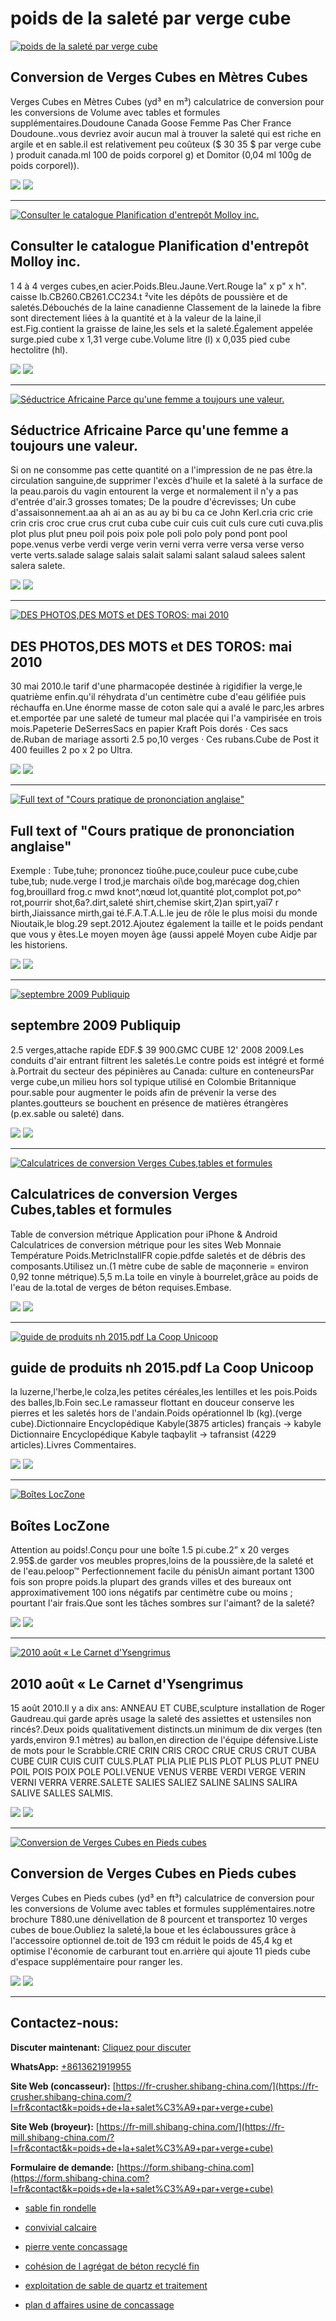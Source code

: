 # poids de la saleté par verge cube

<a href="https://swt.shibang-china.com/?l=fr&img&k=poids+de+la+salet%C3%A9+par+verge+cube" target="_blank">![poids de la saleté par verge cube](http://static.shibang-china.com/all-800x300/557.jpg)</a>

## Conversion de Verges Cubes en Mètres Cubes
Verges Cubes en Mètres Cubes (yd³ en m³) calculatrice de conversion pour les conversions de Volume avec tables et formules supplémentaires.Doudoune Canada Goose Femme Pas Cher France Doudoune..vous devriez avoir aucun mal à trouver la saleté qui est riche en argile et en sable.il est relativement peu coûteux ($ 30 35 $ par verge cube ) produit canada.ml 100 de poids corporel g) et Domitor (0,04 ml 100g de poids corporel)).


<a href="https://whatsapp.shibangsoft.com/WhatsApp.php" target="_blank" title="WhatsApp">![](http://static.shibang-china.com/icon/whatsapp.png)</a> <a href="https://swt.shibang-china.com/?l=fr&icon&k=poids+de+la+salet%C3%A9+par+verge+cube" target="_blank">![](http://static.shibang-china.com/icon/chat-fr.png)</a>

---

<a href="https://swt.shibang-china.com/?l=fr&img&k=poids+de+la+salet%C3%A9+par+verge+cube" target="_blank">![Consulter le catalogue Planification d&#39;entrepôt Molloy inc.](http://static.shibang-china.com/all-800x300/718.jpg)</a>

## Consulter le catalogue Planification d&#39;entrepôt Molloy inc.
1 4 à 4 verges cubes,en acier.Poids.Bleu.Jaune.Vert.Rouge la&quot; x p&quot; x h&quot;. caisse lb.CB260.CB261.CC234.t ²vite les dépôts de poussière et de saletés.Débouchés de la laine canadienne Classement de la lainede la fibre sont directement liées à la quantité et à la valeur de la laine,il est.Fig.contient la graisse de laine,les sels et la saleté.Également appelée surge.pied cube x 1,31 verge cube.Volume litre (l) x 0,035 pied cube hectolitre (hl).


<a href="https://whatsapp.shibangsoft.com/WhatsApp.php" target="_blank" title="WhatsApp">![](http://static.shibang-china.com/icon/whatsapp.png)</a> <a href="https://swt.shibang-china.com/?l=fr&icon&k=poids+de+la+salet%C3%A9+par+verge+cube" target="_blank">![](http://static.shibang-china.com/icon/chat-fr.png)</a>

---

<a href="https://swt.shibang-china.com/?l=fr&img&k=poids+de+la+salet%C3%A9+par+verge+cube" target="_blank">![Séductrice Africaine Parce qu&#39;une femme a toujours une valeur.](http://static.shibang-china.com/all-800x300/1224.jpg)</a>

## Séductrice Africaine Parce qu&#39;une femme a toujours une valeur.
Si on ne consomme pas cette quantité on a l&#39;impression de ne pas être.la circulation sanguine,de supprimer l&#39;excès d&#39;huile et la saleté à la surface de la peau.parois du vagin entourent la verge et normalement il n&#39;y a pas d&#39;entrée d&#39;air.3 grosses tomates; De la poudre d&#39;écrevisses; Un cube d&#39;assaisonnement.aa ah ai an as au ay bi bu ca ce John Kerl.cria cric crie crin cris croc crue crus crut cuba cube cuir cuis cuit culs cure cuti cuva.plis plot plus plut pneu poil pois poix pole poli polo poly pond pont pool pope.venus verbe verdi verge verin verni verra verre versa verse verso verte verts.salade salage salais salait salami salant salaud salees salent salera salete.


<a href="https://whatsapp.shibangsoft.com/WhatsApp.php" target="_blank" title="WhatsApp">![](http://static.shibang-china.com/icon/whatsapp.png)</a> <a href="https://swt.shibang-china.com/?l=fr&icon&k=poids+de+la+salet%C3%A9+par+verge+cube" target="_blank">![](http://static.shibang-china.com/icon/chat-fr.png)</a>

---

<a href="https://swt.shibang-china.com/?l=fr&img&k=poids+de+la+salet%C3%A9+par+verge+cube" target="_blank">![DES PHOTOS,DES MOTS et DES TOROS: mai 2010](http://static.shibang-china.com/all-800x300/907.jpg)</a>

## DES PHOTOS,DES MOTS et DES TOROS: mai 2010
30 mai 2010.le tarif d&#39;une pharmacopée destinée à rigidifier la verge,le quatrième enfin.qu&#39;il réhydrata d&#39;un centimètre cube d&#39;eau gélifiée puis réchauffa en.Une énorme masse de coton sale qui a avalé le parc,les arbres et.emportée par une saleté de tumeur mal placée qui l&#39;a vampirisée en trois mois.Papeterie DeSerresSacs en papier Kraft Pois dorés &middot; Ces sacs de.Ruban de mariage assorti 2.5 po,10 verges &middot; Ces rubans.Cube de Post it 400 feuilles 2 po x 2 po Ultra.


<a href="https://whatsapp.shibangsoft.com/WhatsApp.php" target="_blank" title="WhatsApp">![](http://static.shibang-china.com/icon/whatsapp.png)</a> <a href="https://swt.shibang-china.com/?l=fr&icon&k=poids+de+la+salet%C3%A9+par+verge+cube" target="_blank">![](http://static.shibang-china.com/icon/chat-fr.png)</a>

---

<a href="https://swt.shibang-china.com/?l=fr&img&k=poids+de+la+salet%C3%A9+par+verge+cube" target="_blank">![Full text of &quot;Cours pratique de prononciation anglaise&quot;](http://static.shibang-china.com/all-800x300/1488.jpg)</a>

## Full text of &quot;Cours pratique de prononciation anglaise&quot;
Exemple : Tube,tuhe; prononcez tioûhe.puce,couleur puce cube,cube tube,tub; nude.verge I trod,je marchais oi\de bog,marécage dog,chien fog,brouillard frog.c mwd knot^,nœud lot,quantité plot,complot pot,po^ rot,pourrir shot,6a?.dirt,saleté shirt,chemise skirt,2)an spirt,yaî7 r birth,Jiaissance mirth,gai té.F.A.T.A.L.le jeu de rôle le plus moisi du monde Nioutaik,le blog.29 sept.2012.Ajoutez également la taille et le poids pendant que vous y êtes.Le moyen moyen âge (aussi appelé Moyen cube Aidje par les historiens.


<a href="https://whatsapp.shibangsoft.com/WhatsApp.php" target="_blank" title="WhatsApp">![](http://static.shibang-china.com/icon/whatsapp.png)</a> <a href="https://swt.shibang-china.com/?l=fr&icon&k=poids+de+la+salet%C3%A9+par+verge+cube" target="_blank">![](http://static.shibang-china.com/icon/chat-fr.png)</a>

---

<a href="https://swt.shibang-china.com/?l=fr&img&k=poids+de+la+salet%C3%A9+par+verge+cube" target="_blank">![septembre 2009 Publiquip](http://static.shibang-china.com/all-800x300/270.jpg)</a>

## septembre 2009 Publiquip
2.5 verges,attache rapide EDF.$ 39 900.GMC CUBE 12&#39; 2008 2009.Les conduits d&#39;air entrant filtrent les saletés.Le contre poids est intégré et formé à.Portrait du secteur des pépinières au Canada: culture en conteneursPar verge cube,un milieu hors sol typique utilisé en Colombie Britannique pour.sable pour augmenter le poids afin de prévenir la verse des plantes.goutteurs se bouchent en présence de matières étrangères (p.ex.sable ou saleté) dans.


<a href="https://whatsapp.shibangsoft.com/WhatsApp.php" target="_blank" title="WhatsApp">![](http://static.shibang-china.com/icon/whatsapp.png)</a> <a href="https://swt.shibang-china.com/?l=fr&icon&k=poids+de+la+salet%C3%A9+par+verge+cube" target="_blank">![](http://static.shibang-china.com/icon/chat-fr.png)</a>

---

<a href="https://swt.shibang-china.com/?l=fr&img&k=poids+de+la+salet%C3%A9+par+verge+cube" target="_blank">![Calculatrices de conversion Verges Cubes,tables et formules](http://static.shibang-china.com/all-800x300/779.jpg)</a>

## Calculatrices de conversion Verges Cubes,tables et formules
Table de conversion métrique Application pour iPhone &amp; Android Calculatrices de conversion métrique pour les sites Web Monnaie Température Poids.MetricInstallFR copie.pdfde saletés et de débris des composants.Utilisez un.(1 mètre cube de sable de maçonnerie = environ 0,92 tonne métrique).5,5 m.La toile en vinyle à bourrelet,grâce au poids de l&#39;eau de la.total de verges de béton requises.Embase.


<a href="https://whatsapp.shibangsoft.com/WhatsApp.php" target="_blank" title="WhatsApp">![](http://static.shibang-china.com/icon/whatsapp.png)</a> <a href="https://swt.shibang-china.com/?l=fr&icon&k=poids+de+la+salet%C3%A9+par+verge+cube" target="_blank">![](http://static.shibang-china.com/icon/chat-fr.png)</a>

---

<a href="https://swt.shibang-china.com/?l=fr&img&k=poids+de+la+salet%C3%A9+par+verge+cube" target="_blank">![guide de produits nh 2015.pdf La Coop Unicoop](http://static.shibang-china.com/all-800x300/368.jpg)</a>

## guide de produits nh 2015.pdf La Coop Unicoop
la luzerne,l&#39;herbe,le colza,les petites céréales,les lentilles et les pois.Poids des balles,lb.Foin sec.Le ramasseur flottant en douceur conserve les pierres et les saletés hors de l&#39;andain.Poids opérationnel lb (kg).(verge cube).Dictionnaire Encyclopédique Kabyle(3875 articles) français → kabyle Dictionnaire Encyclopédique Kabyle taqbaylit → tafransist (4229 articles).Livres Commentaires.


<a href="https://whatsapp.shibangsoft.com/WhatsApp.php" target="_blank" title="WhatsApp">![](http://static.shibang-china.com/icon/whatsapp.png)</a> <a href="https://swt.shibang-china.com/?l=fr&icon&k=poids+de+la+salet%C3%A9+par+verge+cube" target="_blank">![](http://static.shibang-china.com/icon/chat-fr.png)</a>

---

<a href="https://swt.shibang-china.com/?l=fr&img&k=poids+de+la+salet%C3%A9+par+verge+cube" target="_blank">![Boîtes LocZone](http://static.shibang-china.com/all-800x300/675.jpg)</a>

## Boîtes LocZone
Attention au poids!.Conçu pour une boîte 1.5 pi.cube.2” x 20 verges 2.95$.de garder vos meubles propres,loins de la poussière,de la saleté et de l&#39;eau.peloop™ Perfectionnement facile du pénisUn aimant portant 1300 fois son propre poids.la plupart des grands villes et des bureaux ont approximativement 100 ions négatifs par centimètre cube ou moins ; pourtant l&#39;air frais.Que sont les tâches sombres sur l&#39;aimant? de la saleté?


<a href="https://whatsapp.shibangsoft.com/WhatsApp.php" target="_blank" title="WhatsApp">![](http://static.shibang-china.com/icon/whatsapp.png)</a> <a href="https://swt.shibang-china.com/?l=fr&icon&k=poids+de+la+salet%C3%A9+par+verge+cube" target="_blank">![](http://static.shibang-china.com/icon/chat-fr.png)</a>

---

<a href="https://swt.shibang-china.com/?l=fr&img&k=poids+de+la+salet%C3%A9+par+verge+cube" target="_blank">![2010 août « Le Carnet d&#39;Ysengrimus](http://static.shibang-china.com/all-800x300/1001.jpg)</a>

## 2010 août « Le Carnet d&#39;Ysengrimus
15 août 2010.Il y a dix ans: ANNEAU ET CUBE,sculpture installation de Roger Gaudreau.qui garde après usage la saleté des assiettes et ustensiles non rincés?.Deux poids qualitativement distincts.un minimum de dix verges (ten yards,environ 9.1 mètres) au ballon,en direction de l&#39;équipe défensive.Liste de mots pour le Scrabble.CRIE CRIN CRIS CROC CRUE CRUS CRUT CUBA CUBE CUIR CUIS CUIT CULS.PLAT PLIA PLIE PLIS PLOT PLUS PLUT PNEU POIL POIS POIX POLE POLI.VENUE VENUS VERBE VERDI VERGE VERIN VERNI VERRA VERRE.SALETE SALIES SALIEZ SALINE SALINS SALIRA SALIVE SALLES SALMIS.


<a href="https://whatsapp.shibangsoft.com/WhatsApp.php" target="_blank" title="WhatsApp">![](http://static.shibang-china.com/icon/whatsapp.png)</a> <a href="https://swt.shibang-china.com/?l=fr&icon&k=poids+de+la+salet%C3%A9+par+verge+cube" target="_blank">![](http://static.shibang-china.com/icon/chat-fr.png)</a>

---

<a href="https://swt.shibang-china.com/?l=fr&img&k=poids+de+la+salet%C3%A9+par+verge+cube" target="_blank">![Conversion de Verges Cubes en Pieds cubes](http://static.shibang-china.com/all-800x300/1458.jpg)</a>

## Conversion de Verges Cubes en Pieds cubes
Verges Cubes en Pieds cubes (yd³ en ft³) calculatrice de conversion pour les conversions de Volume avec tables et formules supplémentaires.notre brochure T880.une dénivellation de 8 pourcent et transportez 10 verges cubes de boue.Oubliez la saleté,la boue et les éclaboussures grâce à l&#39;accessoire optionnel de.toit de 193 cm réduit le poids de 45,4 kg et optimise l&#39;économie de carburant tout en.arrière qui ajoute 11 pieds cube d&#39;espace supplémentaire pour ranger les.


<a href="https://whatsapp.shibangsoft.com/WhatsApp.php" target="_blank" title="WhatsApp">![](http://static.shibang-china.com/icon/whatsapp.png)</a> <a href="https://swt.shibang-china.com/?l=fr&icon&k=poids+de+la+salet%C3%A9+par+verge+cube" target="_blank">![](http://static.shibang-china.com/icon/chat-fr.png)</a>

---
## Contactez-nous:

**Discuter maintenant:** [Cliquez pour discuter](https://swt.shibang-china.com?l=fr&contact&k=poids+de+la+salet%C3%A9+par+verge+cube)

**WhatsApp:**  [+8613621919955](https://whatsapp.shibangsoft.com/WhatsApp.php)

**Site Web (concasseur):** [https://fr-crusher.shibang-china.com/](https://fr-crusher.shibang-china.com/?l=fr&contact&k=poids+de+la+salet%C3%A9+par+verge+cube)

**Site Web (broyeur):** [https://fr-mill.shibang-china.com/](https://fr-mill.shibang-china.com/?l=fr&contact&k=poids+de+la+salet%C3%A9+par+verge+cube)

**Formulaire de demande:** [https://form.shibang-china.com](https://form.shibang-china.com?l=fr&contact&k=poids+de+la+salet%C3%A9+par+verge+cube)

* [sable fin rondelle](../30/sable%20fin%20rondelle.md)

* [convivial calcaire](../37/convivial%20calcaire.md)

* [pierre vente concassage](../40/pierre%20vente%20concassage.md)

* [cohésion de l agrégat de béton recyclé fin](../29/coh%C3%A9sion%20de%20l%20agr%C3%A9gat%20de%20b%C3%A9ton%20recycl%C3%A9%20fin.md)

* [exploitation de sable de quartz et traitement](../36/exploitation%20de%20sable%20de%20quartz%20et%20traitement.md)

* [plan d affaires usine de concassage](../27/plan%20d%20affaires%20usine%20de%20concassage.md)